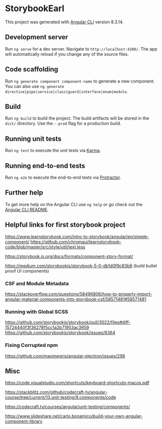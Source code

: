 # StorybookEarl

This project was generated with [Angular CLI](https://github.com/angular/angular-cli) version 8.3.14.

## Development server

Run `ng serve` for a dev server. Navigate to `http://localhost:4200/`. The app will automatically reload if you change any of the source files.

## Code scaffolding

Run `ng generate component component-name` to generate a new component. You can also use `ng generate directive|pipe|service|class|guard|interface|enum|module`.

## Build

Run `ng build` to build the project. The build artifacts will be stored in the `dist/` directory. Use the `--prod` flag for a production build.

## Running unit tests

Run `ng test` to execute the unit tests via [Karma](https://karma-runner.github.io).

## Running end-to-end tests

Run `ng e2e` to execute the end-to-end tests via [Protractor](http://www.protractortest.org/).

## Further help

To get more help on the Angular CLI use `ng help` or go check out the [Angular CLI README](https://github.com/angular/angular-cli/blob/master/README.md).

## Helpful links for first storybook project
https://www.learnstorybook.com/intro-to-storybook/angular/en/simple-component/
https://github.com/chromaui/learnstorybook-code/blob/master/src/style/util/text.less

https://storybook.js.org/docs/formats/component-story-format/

https://medium.com/storybookjs/storybook-5-0-db1d0f9c83b8 (build bullet proof UI components)

### CSF and Module Metadata
https://stackoverflow.com/questions/58496806/how-to-properly-import-angular-material-components-into-storybook-csf/58571481#58571481

### Running with Global SCSS
https://github.com/storybookjs/storybook/pull/3022/files#diff-15724440f3f36278f5cc1a2b71953ac3R59
https://github.com/storybookjs/storybook/issues/6364

### Fixing Corrupted npm
https://github.com/maximegris/angular-electron/issues/298

## Misc
https://code.visualstudio.com/shortcuts/keyboard-shortcuts-macos.pdf

https://stackblitz.com/github/codecraft-tv/angular-course/tree/current/13.unit-testing/9.components/code

https://codecraft.tv/courses/angular/unit-testing/components/

https://www.slideshare.net/carlo.bonamico/build-your-own-angular-component-library